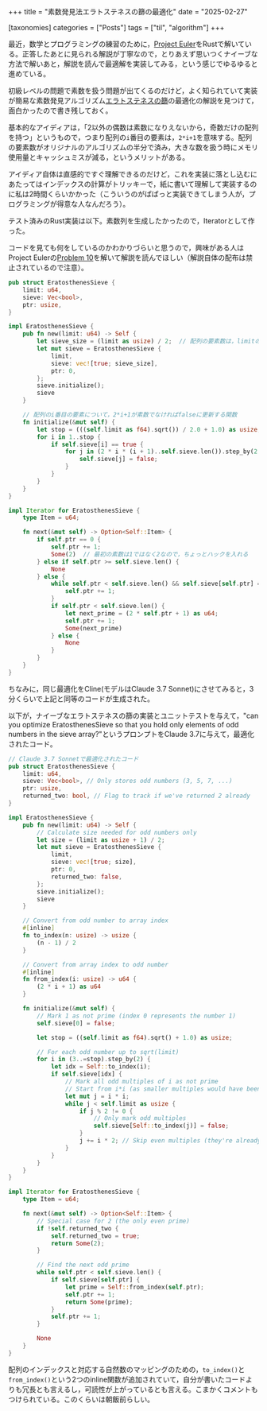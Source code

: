 +++
title = "素数発見法エラトステネスの篩の最適化"
date = "2025-02-27"

[taxonomies]
categories = ["Posts"]
tags = ["til", "algorithm"]
+++

最近，数学とプログラミングの練習のために，[Project Euler](https://projecteuler.net/archives)をRustで解いている。正答したあとに見られる解説が丁寧なので，とりあえず思いつくナイーブな方法で解いあと，解説を読んで最適解を実装してみる，という感じでゆるゆると進めている。

初級レベルの問題で素数を扱う問題が出てくるのだけど，よく知られていて実装が簡易な素数発見アルゴリズム[エラトステネスの篩](https://ja.wikipedia.org/wiki/%E3%82%A8%E3%83%A9%E3%83%88%E3%82%B9%E3%83%86%E3%83%8D%E3%82%B9%E3%81%AE%E7%AF%A9)の最適化の解説を見つけて，面白かったので書き残しておく。

基本的なアイディアは，「2以外の偶数は素数になりえないから，奇数だけの配列を持つ」というもので，つまり配列の`i`番目の要素は，`2*i+1`を意味する。配列の要素数がオリジナルのアルゴリズムの半分で済み，大きな数を扱う時にメモリ使用量とキャッシュミスが減る，というメリットがある。

アイディア自体は直感的ですぐ理解できるのだけど，これを実装に落とし込むにあたってはインデックスの計算がトリッキーで，紙に書いて理解して実装するのに私は2時間くらいかかった（こういうのがぱぱっと実装できてしまう人が，プログラミングが得意な人なんだろう）。

テスト済みのRust実装は以下。素数列を生成したかったので，Iteratorとして作った。

コードを見ても何をしているのかわかりづらいと思うので，興味がある人はProject Eulerの[Problem 10](https://projecteuler.net/problem=10)を解いて解説を読んでほしい（解説自体の配布は禁止されているので注意）。

```rust
pub struct EratosthenesSieve {
    limit: u64,
    sieve: Vec<bool>,
    ptr: usize,
}

impl EratosthenesSieve {
    pub fn new(limit: u64) -> Self {
        let sieve_size = (limit as usize) / 2;  // 配列の要素数は，limitの半分
        let mut sieve = EratosthenesSieve {
            limit,
            sieve: vec![true; sieve_size],
            ptr: 0,
        };
        sieve.initialize();
        sieve
    }

    // 配列のi番目の要素について，2*i+1が素数でなければfalseに更新する関数
    fn initialize(&mut self) {
        let stop = (((self.limit as f64).sqrt()) / 2.0 + 1.0) as usize;
        for i in 1..stop {
            if self.sieve[i] == true {
                for j in (2 * i * (i + 1)..self.sieve.len()).step_by(2 * i + 1) {
                    self.sieve[j] = false;
                }
            }
        }
    }
}

impl Iterator for EratosthenesSieve {
    type Item = u64;

    fn next(&mut self) -> Option<Self::Item> {
        if self.ptr == 0 {
            self.ptr += 1;
            Some(2)  // 最初の素数は1ではなく2なので，ちょっとハックを入れる
        } else if self.ptr >= self.sieve.len() {
            None
        } else {
            while self.ptr < self.sieve.len() && self.sieve[self.ptr] == false {
                self.ptr += 1;
            }
            if self.ptr < self.sieve.len() {
                let next_prime = (2 * self.ptr + 1) as u64;
                self.ptr += 1;
                Some(next_prime)
            } else {
                None
            }
        }
    }
}
```

ちなみに，同じ最適化をCline(モデルはClaude 3.7 Sonnet)にさせてみると，3分くらいで上記と同等のコードが生成された。

以下が，ナイーブなエラトステネスの篩の実装とユニットテストを与えて，"can you optimize EratosthenesSieve so that you hold only elements of odd numbers in the sieve array?"というプロンプトをClaude 3.7に与えて，最適化されたコード。

```rust
// Claude 3.7 Sonnetで最適化されたコード
pub struct EratosthenesSieve {
    limit: u64,
    sieve: Vec<bool>, // Only stores odd numbers (3, 5, 7, ...)
    ptr: usize,
    returned_two: bool, // Flag to track if we've returned 2 already
}

impl EratosthenesSieve {
    pub fn new(limit: u64) -> Self {
        // Calculate size needed for odd numbers only
        let size = (limit as usize + 1) / 2;
        let mut sieve = EratosthenesSieve {
            limit,
            sieve: vec![true; size],
            ptr: 0,
            returned_two: false,
        };
        sieve.initialize();
        sieve
    }

    // Convert from odd number to array index
    #[inline]
    fn to_index(n: usize) -> usize {
        (n - 1) / 2
    }

    // Convert from array index to odd number
    #[inline]
    fn from_index(i: usize) -> u64 {
        (2 * i + 1) as u64
    }

    fn initialize(&mut self) {
        // Mark 1 as not prime (index 0 represents the number 1)
        self.sieve[0] = false;

        let stop = ((self.limit as f64).sqrt() + 1.0) as usize;

        // For each odd number up to sqrt(limit)
        for i in (3..=stop).step_by(2) {
            let idx = Self::to_index(i);
            if self.sieve[idx] {
                // Mark all odd multiples of i as not prime
                // Start from i*i (as smaller multiples would have been marked already)
                let mut j = i * i;
                while j < self.limit as usize {
                    if j % 2 != 0 {
                        // Only mark odd multiples
                        self.sieve[Self::to_index(j)] = false;
                    }
                    j += i * 2; // Skip even multiples (they're already not in our sieve)
                }
            }
        }
    }
}

impl Iterator for EratosthenesSieve {
    type Item = u64;

    fn next(&mut self) -> Option<Self::Item> {
        // Special case for 2 (the only even prime)
        if !self.returned_two {
            self.returned_two = true;
            return Some(2);
        }

        // Find the next odd prime
        while self.ptr < self.sieve.len() {
            if self.sieve[self.ptr] {
                let prime = Self::from_index(self.ptr);
                self.ptr += 1;
                return Some(prime);
            }
            self.ptr += 1;
        }

        None
    }
}
```

配列のインデックスと対応する自然数のマッピングのための，`to_index()`と`from_index()`という2つのinline関数が追加されていて，自分が書いたコードよりも冗長とも言えるし，可読性が上がっているとも言える。こまかくコメントもつけられている。このくらいは朝飯前らしい。
